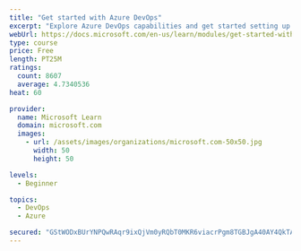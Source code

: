 ```yaml
---
title: "Get started with Azure DevOps"
excerpt: "Explore Azure DevOps capabilities and get started setting up your own organization knowing what separates elite performers from low performers."
webUrl: https://docs.microsoft.com/en-us/learn/modules/get-started-with-devops/
type: course
price: Free
length: PT25M
ratings:
  count: 8607
  average: 4.7340536
heat: 60

provider:
  name: Microsoft Learn
  domain: microsoft.com
  images:
    - url: /assets/images/organizations/microsoft.com-50x50.jpg
      width: 50
      height: 50

levels:
  - Beginner

topics:
  - DevOps
  - Azure

secured: "GStWODxBUrYNPQwRAqr9ixQjVm0yRQbT0MKR6viacrPgm8TGBJgA40AY4QkTAeSHXxLiBcMqSVMN0Xau1eI5jct1VTHW86sXA5vOmsvg0v+1SgfhezWzjllG3sNrCg+x9HVib8wlNQ0OQ8M+TWprC+GrXBnc8FNprYWik0Io9ckVgC2VmEv+QCemDA+fOlttUZPpOCaxMuSNlIGvyknYk7VgWR2xchPQKtM61EPzg6gMosG4oN0dgEPpi/RlbgE0IXUG4xLcGyHi0EBX4drprmwNNZp0M3DaLAhuvMA1Yy30SAeQDDpXMgPBqMjAPs+fuAnhw/Ui0/lWNxeSqLQITSFJLUZw0ps/70Q4tbL/eINpSOCt+WCv7IxgCaHYHpYnsexcmQvGWkRf01K20ouGdrUS3shFVJP1Riv5Rf1y7Uc=;fHPXorqeeT2L1WBoerrGIw=="
---
```


